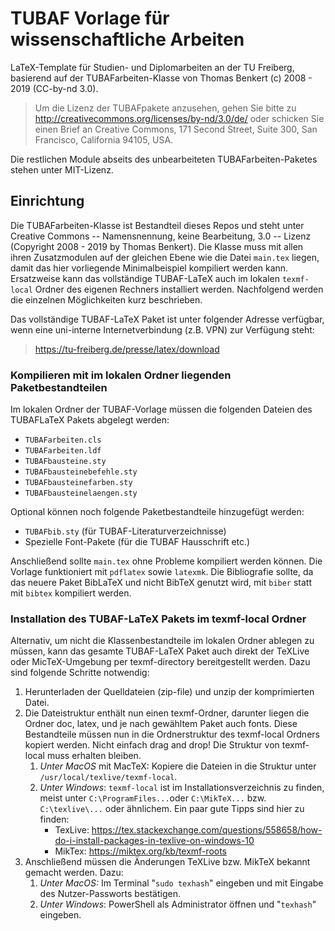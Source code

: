 # TUBAF Vorlage für wissenschaftliche Arbeiten

LaTeX-Template für Studien- und Diplomarbeiten an der TU Freiberg, basierend auf der TUBAFarbeiten-Klasse von Thomas Benkert (c) 2008 - 2019 (CC-by-nd 3.0).

> Um die Lizenz der TUBAFpakete anzusehen, gehen Sie bitte zu http://creativecommons.org/licenses/by-nd/3.0/de/ oder schicken Sie einen Brief an  Creative Commons, 171 Second Street, Suite 300, San Francisco, California 94105, USA.

Die restlichen Module abseits des unbearbeiteten TUBAFarbeiten-Paketes stehen unter MIT-Lizenz.

## Einrichtung

Die TUBAFarbeiten-Klasse ist Bestandteil dieses Repos und steht unter Creative Commons -- Namensnennung, keine Bearbeitung, 3.0 -- Lizenz (Copyright 2008 - 2019 by Thomas Benkert). Die Klasse muss mit allen ihren Zusatzmodulen auf der gleichen Ebene wie die Datei `main.tex` liegen, damit das hier vorliegende Minimalbeispiel kompiliert werden kann. Ersatzweise kann das vollständige TUBAF-LaTeX auch im lokalen `texmf-local` Ordner des eigenen Rechners installiert werden. Nachfolgend werden die einzelnen Möglichkeiten kurz beschrieben.

Das vollständige TUBAF-LaTeX Paket ist unter folgender Adresse verfügbar, wenn eine uni-interne Internetverbindung (z.B. VPN) zur Verfügung steht:
> https://tu-freiberg.de/presse/latex/download


### Kompilieren mit im lokalen Ordner liegenden Paketbestandteilen

Im lokalen Ordner der TUBAF-Vorlage müssen die folgenden Dateien des TUBAFLaTeX Pakets abgelegt werden:
- `TUBAFarbeiten.cls`
- `TUBAFarbeiten.ldf`
- `TUBAFbausteine.sty`
- `TUBAFbausteinebefehle.sty`
- `TUBAFbausteinefarben.sty`
- `TUBAFbausteinelaengen.sty`

Optional können noch folgende Paketbestandteile hinzugefügt werden:
- `TUBAFbib.sty` (für TUBAF-Literaturverzeichnisse)
- Spezielle Font-Pakete (für die TUBAF Hausschrift etc.)

Anschließend sollte `main.tex` ohne Probleme kompiliert werden können. Die Vorlage funktioniert mit `pdflatex` sowie `latexmk`. Die Bibliografie sollte, da das neuere Paket BibLaTeX und nicht BibTeX genutzt wird, mit `biber` statt mit `bibtex` kompiliert werden.

### Installation des TUBAF-LaTeX Pakets im texmf-local Ordner

Alternativ, um nicht die Klassenbestandteile im lokalen Ordner ablegen zu müssen, kann das gesamte TUBAF-LaTeX Paket auch direkt der TeXLive oder MicTeX-Umgebung per texmf-directory bereitgestellt werden. Dazu sind folgende Schritte notwendig:

1. Herunterladen der Quelldateien (zip-file) und unzip der komprimierten Datei.
2. Die Dateistruktur enthält nun einen texmf-Ordner, darunter liegen die Ordner doc, latex, und je nach gewähltem Paket auch fonts. Diese Bestandteile müssen nun in die Ordnerstruktur des texmf-local Ordners kopiert werden. Nicht einfach drag and drop! Die Struktur von texmf-local muss erhalten bleiben.
   1. *Unter MacOS* mit MacTeX: Kopiere die Dateien in die Struktur unter `/usr/local/texlive/texmf-local`.
   2. *Unter Windows*: `texmf-local` ist im Installationsverzeichnis zu finden, meist unter `C:\ProgramFiles...`oder `C:\MikTeX...` bzw. `C:\texlive\...` oder ähnlichem. Ein paar gute Tipps sind hier zu finden:
      - TexLive: https://tex.stackexchange.com/questions/558658/how-do-i-install-packages-in-texlive-on-windows-10
      - MikTex: https://miktex.org/kb/texmf-roots
3. Anschließend müssen die Änderungen TeXLive bzw. MikTeX bekannt gemacht werden. Dazu:
   1. *Unter MacOS:* Im Terminal "`sudo texhash`" eingeben und mit Eingabe des Nutzer-Passworts bestätigen.
   2. *Unter Windows*: PowerShell als Administrator öffnen und "`texhash`" eingeben.
